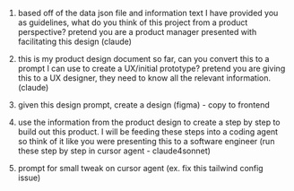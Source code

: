 1. based off of the data json file and information text I have provided you as guidelines, what do you think of this project from a product perspective? pretend you are a product manager presented with facilitating this design (claude)

2.  this is my product design document so far, can you convert this to a prompt I can use to create a UX/initial prototype? pretend you are giving this to a UX designer, they need to know all the relevant information. (claude)

3. given this design prompt, create a design (figma) - copy to frontend

4. use the information from the product design to create a step by step to build out this product. I will be feeding these steps into a coding agent so think of it like you were presenting this to a software engineer (run these step by step in cursor agent - claude4sonnet)

5. prompt for small tweak on cursor agent (ex. fix this tailwind config issue)